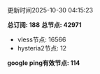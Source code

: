 更新时间2025-10-30 04:15:23

**总订阅: 188**
**总节点: 42971**
- vless节点: 16566
- hysteria2节点: 12

**google ping有效节点: 114**
